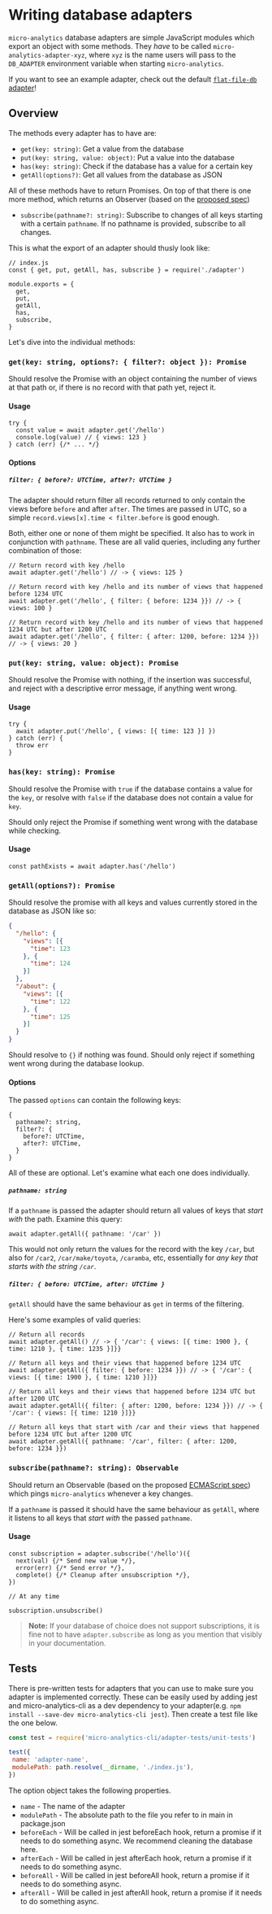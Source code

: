 # Writing database adapters

`micro-analytics` database adapters are simple JavaScript modules which export an object with some methods. They _have_ to be called `micro-analytics-adapter-xyz`, where `xyz` is the name users will pass to the `DB_ADAPTER` environment variable when starting `micro-analytics`.

If you want to see an example adapter, check out the default [`flat-file-db` adapter](https://github.com/mxstbr/micro-analytics-adapter-flat-file-db)!

## Overview

The methods every adapter has to have are:

- `get(key: string)`: Get a value from the database
- `put(key: string, value: object)`: Put a value into the database
- `has(key: string)`: Check if the database has a value for a certain key
- `getAll(options?)`: Get all values from the database as JSON

All of these methods have to return Promises. On top of that there is one more method, which returns an Observer (based on the [proposed spec](https://github.com/tc39/proposal-observable))

- `subscribe(pathname?: string)`: Subscribe to changes of all keys starting with a certain `pathname`. If no pathname is provided, subscribe to all changes.

This is what the export of an adapter should thusly look like:

```JS
// index.js
const { get, put, getAll, has, subscribe } = require('./adapter')

module.exports = {
  get,
  put,
  getAll,
  has,
  subscribe,
}
```

Let's dive into the individual methods:

### `get(key: string, options?: { filter?: object }): Promise`

Should resolve the Promise with an object containing the number of views at that path or, if there is no record with that path yet, reject it.

#### Usage

```JS
try {
  const value = await adapter.get('/hello')
  console.log(value) // { views: 123 }
} catch (err) {/* ... */}
```

#### Options

##### `filter: { before?: UTCTime, after?: UTCTime }`

The adapter should return filter all records returned to only contain the views before `before` and after `after`. The times are passed in UTC, so a simple `record.views[x].time < filter.before` is good enough.

Both, either one or none of them might be specified. It also has to work in conjunction with `pathname`. These are all valid queries, including any further combination of those:

```JS
// Return record with key /hello
await adapter.get('/hello') // -> { views: 125 }

// Return record with key /hello and its number of views that happened before 1234 UTC
await adapter.get('/hello', { filter: { before: 1234 }}) // -> { views: 100 }

// Return record with key /hello and its number of views that happened 1234 UTC but after 1200 UTC
await adapter.get('/hello', { filter: { after: 1200, before: 1234 }}) // -> { views: 20 }
```

### `put(key: string, value: object): Promise`

Should resolve the Promise with nothing, if the insertion was successful, and reject with a descriptive error message, if anything went wrong.

#### Usage

```JS
try {
  await adapter.put('/hello', { views: [{ time: 123 }] })
} catch (err) {
  throw err
}
```

### `has(key: string): Promise`

Should resolve the Promise with `true` if the database contains a value for the `key`, or resolve with `false` if the database does not contain a value for `key`.

Should only reject the Promise if something went wrong with the database while checking.

#### Usage

```JS
const pathExists = await adapter.has('/hello')
```

### `getAll(options?): Promise`

Should resolve the promise with all keys and values currently stored in the database as JSON like so:

```JSON
{
  "/hello": {
    "views": [{
      "time": 123
    }, {
      "time": 124
    }]
  },
  "/about": {
    "views": [{
      "time": 122
    }, {
      "time": 125
    }]
  }
}
```

Should resolve to `{}` if nothing was found. Should only reject if something went wrong during the database lookup.

#### Options

The passed `options` can contain the following keys:

```JS
{
  pathname?: string,
  filter?: {
    before?: UTCTime,
    after?: UTCTime,
  }
}
```

All of these are optional. Let's examine what each one does individually.

##### `pathname: string`

If a `pathname` is passed the adapter should return all values of keys that _start with_ the path. Examine this query:

```JS
await adapter.getAll({ pathname: '/car' })
```

This would not only return the values for the record with the key `/car`, but also for `/car2`, `/car/make/toyota`, `/caramba`, etc, essentially for _any key that starts with the string `/car`_.

##### `filter: { before: UTCTime, after: UTCTime }`

`getAll` should have the same behaviour as `get` in terms of the filtering.

Here's some examples of valid queries:

```JS
// Return all records
await adapter.getAll() // -> { '/car': { views: [{ time: 1900 }, { time: 1210 }, { time: 1235 }]}}

// Return all keys and their views that happened before 1234 UTC
await adapter.getAll({ filter: { before: 1234 }}) // -> { '/car': { views: [{ time: 1900 }, { time: 1210 }]}}

// Return all keys and their views that happened before 1234 UTC but after 1200 UTC
await adapter.getAll({ filter: { after: 1200, before: 1234 }}) // -> { '/car': { views: [{ time: 1210 }]}}

// Return all keys that start with /car and their views that happened before 1234 UTC but after 1200 UTC
await adapter.getAll({ pathname: '/car', filter: { after: 1200, before: 1234 }})
```

### `subscribe(pathname?: string): Observable`

Should return an Observable (based on the proposed [ECMAScript spec](https://github.com/tc39/proposal-observable)) which pings `micro-analytics` whenever a key changes.

If a `pathname` is passed it should have the same behaviour as `getAll`, where it listens to all keys that _start with_ the passed `pathname`.

#### Usage

```JS
const subscription = adapter.subscribe('/hello')({
  next(val) {/* Send new value */},
  error(err) {/* Send error */},
  complete() {/* Cleanup after unsubscription */},
})

// At any time

subscription.unsubscribe()
```

> **Note:** If your database of choice does not support subscriptions, it is fine not to have `adapter.subscribe` as long as you mention that visibly in your documentation.

## Tests

There is pre-written tests for adapters that you can use to make sure you adapter is implemented
correctly. These can be easily used by adding jest and micro-analytics-cli as a dev dependency to your adapter(e.g. `npm install --save-dev micro-analytics-cli jest`). Then create a test file like the one below.

```js
const test = require('micro-analytics-cli/adapter-tests/unit-tests')

test({
 name: 'adapter-name',
 modulePath: path.resolve(__dirname, './index.js'),
})
```

The option object takes the following properties.

* `name` - The name of the adapter
* `modulePath` - The absolute path to the file you refer to in main in package.json
* `beforeEach` - Will be called in jest beforeEach hook, return a promise if it needs to do something async. We recommend cleaning the database here.
* `afterEach` - Will be called in jest afterEach hook, return a promise if it needs to do something async.
* `beforeAll` - Will be called in jest beforeAll hook, return a promise if it needs to do something async.
* `afterAll` - Will be called in jest afterAll hook, return a promise if it needs to do something async.
